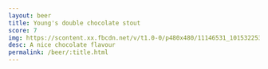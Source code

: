 ```yaml
---
layout: beer
title: Young's double chocolate stout
score: 7
img: https://scontent.xx.fbcdn.net/v/t1.0-0/p480x480/11146531_10153225353988745_3855298969416355875_n.jpg?oh=8e1ce3b747a8e03bd3c8637a0989e702&oe=5923BA43
desc: A nice chocolate flavour
permalink: /beer/:title.html
---
```

